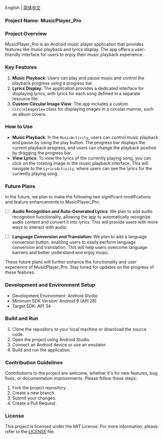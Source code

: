English | [简体中文](README_zh.md)
### Project Name: MusicPlayer_Pro

### Project Overview
MusicPlayer_Pro is an Android music player application that provides features like music playback and lyrics display. The app offers a user-friendly interface for users to enjoy their music playback experience.

### Key Features
1. **Music Playback**: Users can play and pause music and control the playback progress using a progress bar.
2. **Lyrics Display**: The application provides a dedicated interface for displaying lyrics, with lyrics for each song defined in a separate resource file.
3. **Custom Circular Image View**: The app includes a custom `CircleImageView` class for displaying images in a circular manner, such as album covers.

### How to Use
- **Music Playback**: In the `MusicActivity`, users can control music playback and pause by using the play button. The progress bar displays the current playback progress, and users can change the playback position by dragging the progress bar.
- **View Lyrics**: To view the lyrics of the currently playing song, you can click on the rotating image in the music playback interface. This will navigate to the `LyricsActivity`, where users can see the lyrics for the currently playing song.

### Future Plans
In the future, we plan to make the following two significant modifications and feature enhancements to MusicPlayer_Pro:

- [ ] **Audio Recognition and Auto-Generated Lyrics**: We plan to add audio recognition functionality, allowing the app to automatically recognize audio content and convert it into lyrics. This will provide users with more ways to interact with audio.

- [ ] **Language Conversion and Translation**: We plan to add a language conversion button, enabling users to easily perform language conversion and translation. This will help users overcome language barriers and better understand and enjoy music.

These future plans will further enhance the functionality and user experience of MusicPlayer_Pro. Stay tuned for updates on the progress of these features.

### Development and Environment Setup
- Development Environment: Android Studio
- Minimum SDK Version: Android 9 (API 28)
- Target SDK: API 34

### Build and Run
1. Clone the repository to your local machine or download the source code.
2. Open the project using Android Studio.
3. Connect an Android device or use an emulator.
4. Build and run the application.

### Contribution Guidelines
Contributions to the project are welcome, whether it's for new features, bug fixes, or documentation improvements. Please follow these steps:
1. Fork the project repository.
2. Create a new branch.
3. Submit your changes.
4. Create a Pull Request.

### License
This project is licensed under the MIT License. For more information, please refer to the [LICENSE](LICENSE) file.
